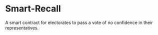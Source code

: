 # Smart-Recall
A smart contract for electorates to pass a vote of no confidence in their representatives.
